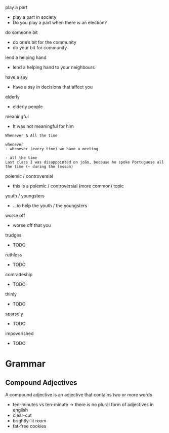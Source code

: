 play a part
- play a part in society
- Do you play a part when there is an election?

do someone bit
- do one’s bit for the community
- do your bit for community 

lend a helping hand
- lend a helping hand to your neighbours

have a say
- have a say in decisions that affect you

elderly
- elderly people

meaningful
- It was not meaningful for him

```
Whenever & All the time

whenever
- whenever (every time) we have a meeting

- all the time
Last class I was disappointed on joão, because he spoke Portuguese all the time (~ during the lesson)
```

polemic / controversial
- this is a polemic / controversial (more common) topic

youth / youngsters
- ...to help the youth /  the youngsters 

worse off
- worse off that you

trudges
- TODO

ruthless 
- TODO

comradeship
- TODO

thinly
- TODO

sparsely
- TODO

impoverished
- TODO



# Grammar 

## Compound Adjectives
A compound adjective is an adjective that contains two or more words

- ten-minutes vs ten-minute →  there is no plural form of adjectives in english
- clear-cut 
- brightly-lit room
- fat-free cookies
